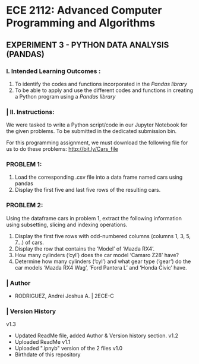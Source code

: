 # ECE 2112: Advanced Computer Programming and Algorithms 

## EXPERIMENT 3 - PYTHON DATA ANALYSIS (PANDAS)

### I. Intended Learning Outcomes :

1. To identify the codes and functions incorporated in the *Pandas library*
2. To be able to apply and use the different codes and functions in creating a Python program using a *Pandas library*


### | II. Instructions:

We were tasked to write a Python script/code in our Jupyter Notebook for the given problems. To be submitted in the dedicated submission bin.

For this programming assignment, we must download the following file for us to do these problems: http://bit.ly/Cars_file 



### PROBLEM 1:
1. Load the corresponding .csv file into a data frame named cars using pandas
2. Display the first five and last five rows of the resulting cars.

### PROBLEM 2:
Using the dataframe cars in problem 1, extract the following information using subsetting, slicing and indexing operations.
1. Display the first five rows with odd-numbered columns (columns 1, 3, 5, 7...) of cars.
2. Display the row that contains the ‘Model’ of ‘Mazda RX4’.
3. How many cylinders (‘cyl’) does the car model ‘Camaro Z28’ have?
4. Determine how many cylinders (‘cyl’) and what gear type (‘gear’) do the car models ‘Mazda RX4 Wag’, ‘Ford Pantera L’ and ‘Honda Civic’ have.


### | Author

* RODRIGUEZ, Andrei Joshua A. | 2ECE-C

### | Version History


v1.3
- Updated ReadMe file, added Author & Version history section.
v1.2
- Uploaded ReadMe 
v1.1
- Uploaded ".ipnyb" version of the 2 files
v1.0
- Birthdate of this repository

